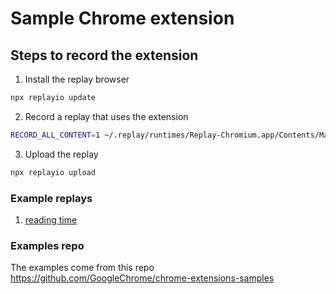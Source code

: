 # Sample Chrome extension

## Steps to record the extension

1. Install the replay browser
```sh
npx replayio update
```

2. Record a replay that uses the extension
```sh
RECORD_ALL_CONTENT=1 ~/.replay/runtimes/Replay-Chromium.app/Contents/MacOS/Chromium --load-extension=./reading-time
```

3. Upload the replay

```sh
npx replayio upload
```


### Example replays

1. [reading time](https://replay.run/reading-time)

### Examples repo
The examples come from this repo
https://github.com/GoogleChrome/chrome-extensions-samples
